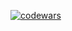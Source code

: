 [![codewars](https://user-images.githubusercontent.com/75137091/176663376-61de4dc5-5dc2-4620-b0b7-bc4f5ecedfe4.png)](https://www.codewars.com/users/marta-probierz)
